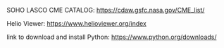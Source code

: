 SOHO LASCO CME CATALOG:
https://cdaw.gsfc.nasa.gov/CME_list/


Helio Viewer:
https://www.helioviewer.org/index

link to download and install Python:
https://www.python.org/downloads/